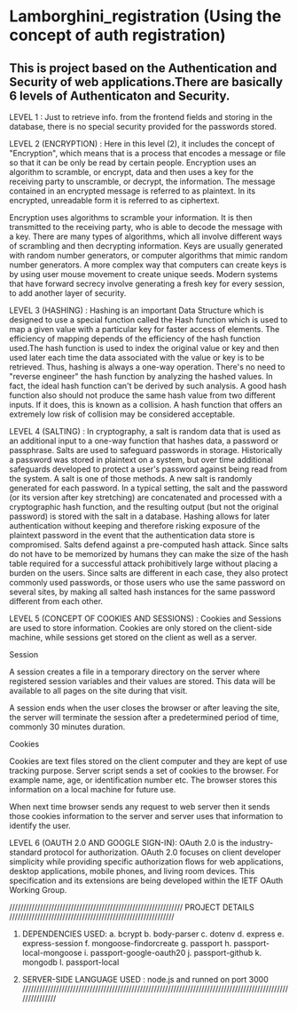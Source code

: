 # Lamborghini_registration (Using the concept of auth registration)
This is project based on the Authentication and Security of web applications.There are basically 6 levels of Authenticaton and Security.
----------------------------------------------------
LEVEL 1 :
Just to retrieve info. from the frontend fields and storing in the database, there is no special security provided for the passwords stored.



LEVEL 2 (ENCRYPTION) :
Here in this level (2), it includes the concept of "Encryption", which means that is a process that encodes a message or file so that it can be only be read by certain people.
Encryption uses an algorithm to scramble, or encrypt, data and then uses a key for the receiving party to unscramble, or decrypt, the information. 
The message contained in an encrypted message is referred to as plaintext. In its encrypted, unreadable form it is referred to as ciphertext.

Encryption uses algorithms to scramble your information. It is then transmitted to the receiving party, who is able to decode the message with a key.
There are many types of algorithms, which all involve different ways of scrambling and then decrypting information.
Keys are usually generated with random number generators, or computer algorithms that mimic random number generators.
A more complex way that computers can create keys is by using user mouse movement to create unique seeds. 
Modern systems that have forward secrecy involve generating a fresh key for every session, to add another layer of security.



LEVEL 3 (HASHING) :
Hashing is an important Data Structure which is designed to use a special function called the Hash function which is used to map a given value with a particular key for faster access of elements. 
The efficiency of mapping depends of the efficiency of the hash function used.The hash function is used to index the original value or key and then used later each time the data associated with the value or key is to be retrieved.
Thus, hashing is always a one-way operation. There's no need to "reverse engineer" the hash function by analyzing the hashed values. In fact, the ideal hash function can't be derived by such analysis. 
A good hash function also should not produce the same hash value from two different inputs. If it does, this is known as a collision. 
A hash function that offers an extremely low risk of collision may be considered acceptable.



LEVEL 4 (SALTING) :
In cryptography, a salt is random data that is used as an additional input to a one-way function that hashes data, a password or passphrase.
Salts are used to safeguard passwords in storage. Historically a password was stored in plaintext on a system, but over time additional safeguards developed to protect a user's password against being read from the system. A salt is one of those methods.
A new salt is randomly generated for each password. In a typical setting, the salt and the password (or its version after key stretching) are concatenated and processed with a cryptographic hash function, and the resulting output (but not the original password) is stored with the salt in a database.
Hashing allows for later authentication without keeping and therefore risking exposure of the plaintext password in the event that the authentication data store is compromised.
Salts defend against a pre-computed hash attack.
Since salts do not have to be memorized by humans they can make the size of the hash table required for a successful attack prohibitively large without placing a burden on the users.
Since salts are different in each case, they also protect commonly used passwords, or those users who use the same password on several sites, by making all salted hash instances for the same password different from each other. 



LEVEL 5 (CONCEPT OF COOKIES AND SESSIONS) :
Cookies and Sessions are used to store information. Cookies are only stored on the client-side machine, while sessions get stored on the client as well as a server.

Session

A session creates a file in a temporary directory on the server where registered session variables and their values are stored. This data will be available to all pages on the site during that visit.

A session ends when the user closes the browser or after leaving the site, the server will terminate the session after a predetermined period of time, commonly 30 minutes duration.

Cookies

Cookies are text files stored on the client computer and they are kept of use tracking purpose. Server script sends a set of cookies to the browser. For example name, age, or identification number etc. The browser stores this information on a local machine for future use.

When next time browser sends any request to web server then it sends those cookies information to the server and server uses that information to identify the user.



LEVEL 6 (OAUTH 2.0 AND GOOGLE SIGN-IN):
OAuth 2.0 is the industry-standard protocol for authorization. 
OAuth 2.0 focuses on client developer simplicity while providing specific authorization flows for web applications, desktop applications, mobile phones, and living room devices. 
This specification and its extensions are being developed within the IETF OAuth Working Group. 



//////////////////////////////////////////////////////////////
PROJECT DETAILS ///////////////////////////////////////////////////////////
1. DEPENDENCIES USED: 
  a. bcrypt
  b. body-parser
  c. dotenv
  d. express
  e. express-session
  f. mongoose-findorcreate
  g. passport
  h. passport-local-mongoose
  i. passport-google-oauth20
  j. passport-github
  k. mongodb
  l. passport-local
  
 2. SERVER-SIDE LANGUAGE USED : node.js and runned on port 3000
 /////////////////////////////////////////////////////////////////////////////////////////////////////////// 
